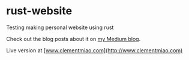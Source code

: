 # rust-website
Testing making personal website using rust

Check out the blog posts about it on [my Medium blog](https://blog.clementmiao.com/first-steps-with-rust-cdc83090a4ab#.o6t00v1bz).

Live version at [www.clementmiao.com](http://www.clementmiao.com)
